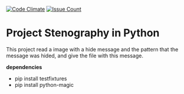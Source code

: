 [![Code Climate](https://codeclimate.com/github/I-am-Gabi/stega_python/badges/gpa.svg)](https://codeclimate.com/github/I-am-Gabi/stega_python)
[![Issue Count](https://codeclimate.com/github/I-am-Gabi/stega_python/badges/issue_count.svg)](https://codeclimate.com/github/I-am-Gabi/stega_python)


# Project Stenography in Python

 This project read a image with a hide message and the pattern that the message was hided, and give the file with this message.


**dependencies**

- pip install testfixtures
- pip install python-magic